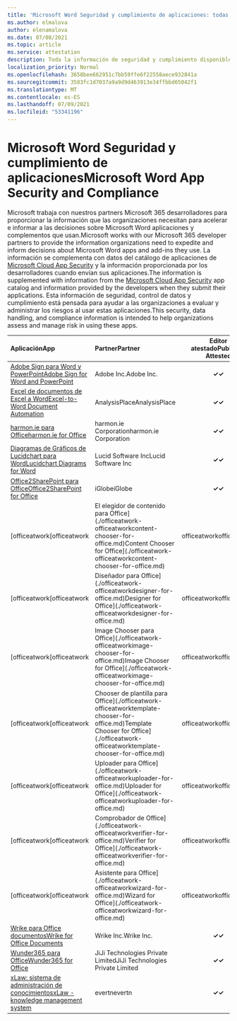 ```yaml
---
title: 'Microsoft Word Seguridad y cumplimiento de aplicaciones: todas las aplicaciones'
ms.author: elmalova
author: elenamalova
ms.date: 07/08/2021
ms.topic: article
ms.service: attestation
description: Toda la información de seguridad y cumplimiento disponible para todas Microsoft Word aplicaciones.
localization_priority: Normal
ms.openlocfilehash: 3658bee662951c7bb59ffe6f22558aece932841a
ms.sourcegitcommit: 3583fc1d7037a9a9d9d463913e34ffbbd65042f1
ms.translationtype: MT
ms.contentlocale: es-ES
ms.lasthandoff: 07/09/2021
ms.locfileid: "53341196"
---
```

# <a name="microsoft-word-app-security-and-compliance"></a><span data-ttu-id="458a9-103">Microsoft Word Seguridad y cumplimiento de aplicaciones</span><span class="sxs-lookup"><span data-stu-id="458a9-103">Microsoft Word App Security and Compliance</span></span>

<span data-ttu-id="458a9-104">Microsoft trabaja con nuestros partners Microsoft 365 desarrolladores para proporcionar la información que las organizaciones necesitan para acelerar e informar a las decisiones sobre Microsoft Word aplicaciones y complementos que usan.</span><span class="sxs-lookup"><span data-stu-id="458a9-104">Microsoft works with our Microsoft 365 developer partners to provide the information organizations need to expedite and inform decisions about Microsoft Word apps and add-ins they use.</span></span> <span data-ttu-id="458a9-105">La información se complementa con datos del catálogo de aplicaciones de [Microsoft Cloud App Security](https://www.microsoft.com/en-us/enterprise-mobility-security/cloud-app-security) y la información proporcionada por los desarrolladores cuando envían sus aplicaciones.</span><span class="sxs-lookup"><span data-stu-id="458a9-105">The information is supplemented with information from the [Microsoft Cloud App Security](https://www.microsoft.com/en-us/enterprise-mobility-security/cloud-app-security) app catalog and information provided by the developers when they submit their applications.</span></span> <span data-ttu-id="458a9-106">Esta información de seguridad, control de datos y cumplimiento está pensada para ayudar a las organizaciones a evaluar y administrar los riesgos al usar estas aplicaciones.</span><span class="sxs-lookup"><span data-stu-id="458a9-106">This security, data handling, and compliance information is intended to help organizations assess and manage risk in using these apps.</span></span>

| <span data-ttu-id="458a9-107">**Aplicación**</span><span class="sxs-lookup"><span data-stu-id="458a9-107">**App**</span></span> | <span data-ttu-id="458a9-108">**Partner**</span><span class="sxs-lookup"><span data-stu-id="458a9-108">**Partner**</span></span> | <span data-ttu-id="458a9-109">**Editor atestado**</span><span class="sxs-lookup"><span data-stu-id="458a9-109">**Publisher Attested**</span></span> | <span data-ttu-id="458a9-110">**Certificado**</span><span class="sxs-lookup"><span data-stu-id="458a9-110">**Certified**</span></span> |
|:--------|:------------|:----------------------:|:-------------:|
| [<span data-ttu-id="458a9-111">Adobe Sign para Word y PowerPoint</span><span class="sxs-lookup"><span data-stu-id="458a9-111">Adobe Sign for Word and PowerPoint</span></span>](./adobe-inc-sign-for-word-and-powerpoint.md) | <span data-ttu-id="458a9-112">Adobe Inc.</span><span class="sxs-lookup"><span data-stu-id="458a9-112">Adobe Inc.</span></span> | <span data-ttu-id="458a9-113">**✓**</span><span class="sxs-lookup"><span data-stu-id="458a9-113">**✓**</span></span> | <img alt="Certified application badge" src="../media/certified-badge.png" height="25" width="25" /> |
| [<span data-ttu-id="458a9-114">Excel de documentos de Excel a Word</span><span class="sxs-lookup"><span data-stu-id="458a9-114">Excel-to-Word Document Automation</span></span>](./analysisplace-excel-to-word-document-automation.md) | <span data-ttu-id="458a9-115">AnalysisPlace</span><span class="sxs-lookup"><span data-stu-id="458a9-115">AnalysisPlace</span></span> | <span data-ttu-id="458a9-116">**✓**</span><span class="sxs-lookup"><span data-stu-id="458a9-116">**✓**</span></span> |  |
| [<span data-ttu-id="458a9-117">harmon.ie para Office</span><span class="sxs-lookup"><span data-stu-id="458a9-117">harmon.ie for Office</span></span>](./harmonie-corporation-for-office.md) | <span data-ttu-id="458a9-118">harmon.ie Corporation</span><span class="sxs-lookup"><span data-stu-id="458a9-118">harmon.ie Corporation</span></span> | <span data-ttu-id="458a9-119">**✓**</span><span class="sxs-lookup"><span data-stu-id="458a9-119">**✓**</span></span> |  |
| [<span data-ttu-id="458a9-120">Diagramas de Gráficos de Lucidchart para Word</span><span class="sxs-lookup"><span data-stu-id="458a9-120">Lucidchart Diagrams for Word</span></span>](./lucid-software-inc-lucidchart-diagrams-for-word.md) | <span data-ttu-id="458a9-121">Lucid Software Inc</span><span class="sxs-lookup"><span data-stu-id="458a9-121">Lucid Software Inc</span></span> | <span data-ttu-id="458a9-122">**✓**</span><span class="sxs-lookup"><span data-stu-id="458a9-122">**✓**</span></span> |  |
| [<span data-ttu-id="458a9-123">Office2SharePoint para Office</span><span class="sxs-lookup"><span data-stu-id="458a9-123">Office2SharePoint for Office</span></span>](./iglobe-office2sharepoint-for-office.md) | <span data-ttu-id="458a9-124">iGlobe</span><span class="sxs-lookup"><span data-stu-id="458a9-124">iGlobe</span></span> | <span data-ttu-id="458a9-125">**✓**</span><span class="sxs-lookup"><span data-stu-id="458a9-125">**✓**</span></span> | <img alt="Certified application badge" src="../media/certified-badge.png" height="25" width="25" /> |
| <span data-ttu-id="458a9-126">[officeatwork</span><span class="sxs-lookup"><span data-stu-id="458a9-126">[officeatwork</span></span> | <span data-ttu-id="458a9-127">El elegidor de contenido para Office](./officeatwork-officeatworkcontent-chooser-for-office.md)</span><span class="sxs-lookup"><span data-stu-id="458a9-127">Content Chooser for Office](./officeatwork-officeatworkcontent-chooser-for-office.md)</span></span> | <span data-ttu-id="458a9-128">officeatwork</span><span class="sxs-lookup"><span data-stu-id="458a9-128">officeatwork</span></span> | <span data-ttu-id="458a9-129">**✓**</span><span class="sxs-lookup"><span data-stu-id="458a9-129">**✓**</span></span> | <img alt="Certified application badge" src="../media/certified-badge.png" height="25" width="25" /> |
| <span data-ttu-id="458a9-130">[officeatwork</span><span class="sxs-lookup"><span data-stu-id="458a9-130">[officeatwork</span></span> | <span data-ttu-id="458a9-131">Diseñador para Office](./officeatwork-officeatworkdesigner-for-office.md)</span><span class="sxs-lookup"><span data-stu-id="458a9-131">Designer for Office](./officeatwork-officeatworkdesigner-for-office.md)</span></span> | <span data-ttu-id="458a9-132">officeatwork</span><span class="sxs-lookup"><span data-stu-id="458a9-132">officeatwork</span></span> | <span data-ttu-id="458a9-133">**✓**</span><span class="sxs-lookup"><span data-stu-id="458a9-133">**✓**</span></span> | <img alt="Certified application badge" src="../media/certified-badge.png" height="25" width="25" /> |
| <span data-ttu-id="458a9-134">[officeatwork</span><span class="sxs-lookup"><span data-stu-id="458a9-134">[officeatwork</span></span> | <span data-ttu-id="458a9-135">Image Chooser para Office](./officeatwork-officeatworkimage-chooser-for-office.md)</span><span class="sxs-lookup"><span data-stu-id="458a9-135">Image Chooser for Office](./officeatwork-officeatworkimage-chooser-for-office.md)</span></span> | <span data-ttu-id="458a9-136">officeatwork</span><span class="sxs-lookup"><span data-stu-id="458a9-136">officeatwork</span></span> | <span data-ttu-id="458a9-137">**✓**</span><span class="sxs-lookup"><span data-stu-id="458a9-137">**✓**</span></span> |  |
| <span data-ttu-id="458a9-138">[officeatwork</span><span class="sxs-lookup"><span data-stu-id="458a9-138">[officeatwork</span></span> | <span data-ttu-id="458a9-139">Chooser de plantilla para Office](./officeatwork-officeatworktemplate-chooser-for-office.md)</span><span class="sxs-lookup"><span data-stu-id="458a9-139">Template Chooser for Office](./officeatwork-officeatworktemplate-chooser-for-office.md)</span></span> | <span data-ttu-id="458a9-140">officeatwork</span><span class="sxs-lookup"><span data-stu-id="458a9-140">officeatwork</span></span> | <span data-ttu-id="458a9-141">**✓**</span><span class="sxs-lookup"><span data-stu-id="458a9-141">**✓**</span></span> | <img alt="Certified application badge" src="../media/certified-badge.png" height="25" width="25" /> |
| <span data-ttu-id="458a9-142">[officeatwork</span><span class="sxs-lookup"><span data-stu-id="458a9-142">[officeatwork</span></span> | <span data-ttu-id="458a9-143">Uploader para Office](./officeatwork-officeatworkuploader-for-office.md)</span><span class="sxs-lookup"><span data-stu-id="458a9-143">Uploader for Office](./officeatwork-officeatworkuploader-for-office.md)</span></span> | <span data-ttu-id="458a9-144">officeatwork</span><span class="sxs-lookup"><span data-stu-id="458a9-144">officeatwork</span></span> | <span data-ttu-id="458a9-145">**✓**</span><span class="sxs-lookup"><span data-stu-id="458a9-145">**✓**</span></span> | <img alt="Certified application badge" src="../media/certified-badge.png" height="25" width="25" /> |
| <span data-ttu-id="458a9-146">[officeatwork</span><span class="sxs-lookup"><span data-stu-id="458a9-146">[officeatwork</span></span> | <span data-ttu-id="458a9-147">Comprobador de Office](./officeatwork-officeatworkverifier-for-office.md)</span><span class="sxs-lookup"><span data-stu-id="458a9-147">Verifier for Office](./officeatwork-officeatworkverifier-for-office.md)</span></span> | <span data-ttu-id="458a9-148">officeatwork</span><span class="sxs-lookup"><span data-stu-id="458a9-148">officeatwork</span></span> | <span data-ttu-id="458a9-149">**✓**</span><span class="sxs-lookup"><span data-stu-id="458a9-149">**✓**</span></span> | <img alt="Certified application badge" src="../media/certified-badge.png" height="25" width="25" /> |
| <span data-ttu-id="458a9-150">[officeatwork</span><span class="sxs-lookup"><span data-stu-id="458a9-150">[officeatwork</span></span> | <span data-ttu-id="458a9-151">Asistente para Office](./officeatwork-officeatworkwizard-for-office.md)</span><span class="sxs-lookup"><span data-stu-id="458a9-151">Wizard for Office](./officeatwork-officeatworkwizard-for-office.md)</span></span> | <span data-ttu-id="458a9-152">officeatwork</span><span class="sxs-lookup"><span data-stu-id="458a9-152">officeatwork</span></span> | <span data-ttu-id="458a9-153">**✓**</span><span class="sxs-lookup"><span data-stu-id="458a9-153">**✓**</span></span> | <img alt="Certified application badge" src="../media/certified-badge.png" height="25" width="25" /> |
| [<span data-ttu-id="458a9-154">Wrike para Office documentos</span><span class="sxs-lookup"><span data-stu-id="458a9-154">Wrike for Office Documents</span></span>](./wrike-inc-for-office-documents.md) | <span data-ttu-id="458a9-155">Wrike Inc.</span><span class="sxs-lookup"><span data-stu-id="458a9-155">Wrike Inc.</span></span> | <span data-ttu-id="458a9-156">**✓**</span><span class="sxs-lookup"><span data-stu-id="458a9-156">**✓**</span></span> | <img alt="Certified application badge" src="../media/certified-badge.png" height="25" width="25" /> |
| [<span data-ttu-id="458a9-157">Wunder365 para Office</span><span class="sxs-lookup"><span data-stu-id="458a9-157">Wunder365 for Office</span></span>](./jiji-technologies-private-limited-wunder365-for-office.md) | <span data-ttu-id="458a9-158">JiJi Technologies Private Limited</span><span class="sxs-lookup"><span data-stu-id="458a9-158">JiJi Technologies Private Limited</span></span> | <span data-ttu-id="458a9-159">**✓**</span><span class="sxs-lookup"><span data-stu-id="458a9-159">**✓**</span></span> |  |
| [<span data-ttu-id="458a9-160">xLaw: sistema de administración de conocimientos</span><span class="sxs-lookup"><span data-stu-id="458a9-160">xLaw - knowledge management system</span></span>](./evertn-xlaw-knowledge-management-system.md) | <span data-ttu-id="458a9-161">evertn</span><span class="sxs-lookup"><span data-stu-id="458a9-161">evertn</span></span> | <span data-ttu-id="458a9-162">**✓**</span><span class="sxs-lookup"><span data-stu-id="458a9-162">**✓**</span></span> |  |
